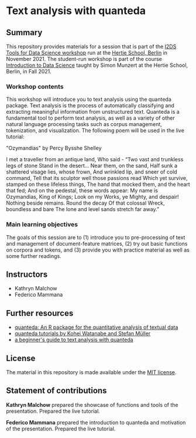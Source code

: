 # Text analysis with quanteda


## Summary

This repository provides materials for a session that is part of the [I2DS Tools for Data Science workshop](https://github.com/intro-to-data-science-21-workshop) run at the [Hertie School, Berlin](https://www.hertie-school.org/en/) in November 2021. The student-run workshop is part of the course [Introduction to Data Science](https://github.com/intro-to-data-science-21) taught by Simon Munzert at the Hertie School, Berlin, in Fall 2021.

### Workshop contents

This workshop will introduce you to text analysis using the quanteda package. Text analysis is the process of automatically classifying and extracting meaningful information from unstructured text. Quanteda is  a fundamental tool to perform text analysis, as well as a variety of other natural language processing tasks such as corpus management, tokenization, and visualization.
The following poem will be used in the live tutorial:

"Ozymandias" by Percy Bysshe Shelley

I met a traveller from an antique land,
Who said - “Two vast and trunkless legs of stone
Stand in the desert... Near them, on the sand,
Half sunk a shattered visage lies, whose frown,
And wrinkled lip, and sneer of cold command,
Tell that its sculptor well those passions read
Which yet survive, stamped on these lifeless things,
The hand that mocked them, and the heart that fed;
And on the pedestal, these words appear:
My name is Ozymandias, King of Kings;
Look on my Works, ye Mighty, and despair!
Nothing beside remains. Round the decay
Of that colossal Wreck, boundless and bare
The lone and level sands stretch far away.”

### Main learning objectives

The goals of this session are to (1) introduce you to pre-processing of text and management of document-feature matrices, (2) try out basic functions on corpora and tokens, and (3) provide you with practice material as well as some further readings.


## Instructors

- Kathryn Malchow
- Federico Mammana

## Further resources

- [quanteda: An R package for the quantitative analysis of
textual data](https://www.theoj.org/joss-papers/joss.00774/10.21105.joss.00774.pdf)
- [quanteda tutorials by Kohei Watanabe and Stefan Müller](https://tutorials.quanteda.io/)
- [a beginner's guide to text analysis with quanteda](https://data.library.virginia.edu/a-beginners-guide-to-text-analysis-with-quanteda/)


## License

The material in this repository is made available under the [MIT license](http://opensource.org/licenses/mit-license.php). 

## Statement of contributions

**Kathryn Malchow** prepared the showcase of functions and tools of the presentation. Prepared the live tutorial.

**Federico Mammana** prepared the introduction to quanteda and motivation of the presentation. Prepared the live tutorial.
